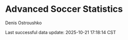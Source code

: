 # Advanced Soccer Statistics
Denis Ostroushko

<!-- gfm -->

Last successful data update: 2025-10-21 17:18:14 CST
